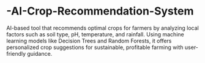 # -AI-Crop-Recommendation-System
AI-based tool that recommends optimal crops for farmers by analyzing local factors such as soil type, pH, temperature, and rainfall. Using machine learning models like Decision Trees and Random Forests, it offers personalized crop suggestions for sustainable, profitable farming with user-friendly guidance.
